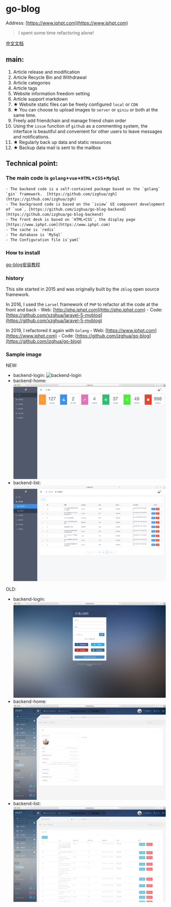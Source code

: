 # go-blog

Address: [https://www.iphpt.com](https://www.iphpt.com)

> I spent some time refactoring alone!

[中文文档](./README.CN.md)

## main:

1. Article release and modification
2. Article Recycle Bin and Withdrawal
3. Article categories
4. Article tags
5. Website information freedom setting
6. Article support markdown
7. ★ Website static files can be freely configured `local` or `CDN`
8. ★ You can choose to upload images to `server` or `qiniu` or both at the same time.
9. Freely add friendchain and manage friend chain order
10. Using the `issue` function of `github` as a commenting system, the interface is beautiful and convenient for other users to leave messages and notifications.
11. ★ Regularly back up data and static resources
12. ★ Backup data mail is sent to the mailbox

## Technical point:

###  The main code is `golang`+`vue`+`HTML`+`CSS`+`MySql`

    - The backend code is a self-contained package based on the `golang` `gin` framework.  [https://github.com/izghua/zgh](https://github.com/izghua/zgh)
    - The background code is based on the `iview` UI component development of `vue`, [https://github.com/izghua/go-blog-backend](https://github.com/izghua/go-blog-backend)
    - The front desk is based on `HTML+CSS`, the display page [https://www.iphpt.com](https://www.iphpt.com)
    - The cache is `redis`
    - The database is `MySql`
    - The Configuration file is`yaml`
    
### How to install

[go-blog安装教程](https://www.iphpt.com/detail/130)    

    
### history

This site started in 2015 and was originally built by the `zblog` open source framework.

In 2016, I used the `Larvel` framework of `PHP` to refactor all the code at the front and back
    - Web: [http://php.iphpt.com](http://php.iphpt.com)
    - Code: [https://github.com/xzghua/laravel-5-myblog](https://github.com/xzghua/laravel-5-myblog)

In 2019, I refactored it again with `Golang`
    - Web: [https://www.iphpt.com](https://www.iphpt.com)
    - Code: [https://github.com/izghua/go-blog](https://github.com/izghua/go-blog)

### Sample image        
 
NEW:
   - backend-login: ![backend-login](./static/uploads/images/bc-login.png)
   - backend-home: ![backend-home](./static/uploads/images/bc-home.png)
   - backend-list: ![backend-list](./static/uploads/images/bc-post.png)

OLD:
   - backend-login: ![backend-login](./static/uploads/images/old-bc-login.png)
   - backend-home: ![backend-home](./static/uploads/images/old-bc-home.png)
   - backend-list: ![backend-list](./static/uploads/images/old-bc-post.png)



 
